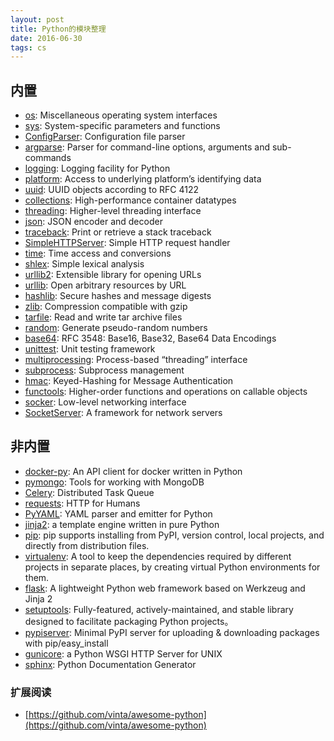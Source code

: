```yaml
---
layout: post
title: Python的模块整理
date: 2016-06-30
tags: cs
---
```


## 内置

- [os](https://docs.python.org/2/library/os.html): Miscellaneous operating system interfaces
- [sys](https://docs.python.org/2/library/sys.html): System-specific parameters and functions
- [ConfigParser](https://docs.python.org/2/library/configparser.html): Configuration file parser
- [argparse](https://docs.python.org/2/library/argparse.html): Parser for command-line options, arguments and sub-commands
- [logging](https://docs.python.org/2/library/logging.html): Logging facility for Python
- [platform](https://docs.python.org/2/library/platform.html): Access to underlying platform’s identifying data
- [uuid](https://docs.python.org/2/library/uuid.html): UUID objects according to RFC 4122
- [collections](https://docs.python.org/2/library/collections.html): High-performance container datatypes
- [threading](https://docs.python.org/2/library/threading.html): Higher-level threading interface
- [json](https://docs.python.org/2/library/json.html): JSON encoder and decoder
- [traceback](https://docs.python.org/2/library/traceback.html): Print or retrieve a stack traceback
- [SimpleHTTPServer](https://docs.python.org/2/library/simplehttpserver.html): Simple HTTP request handler
- [time](https://docs.python.org/2/library/time.html): Time access and conversions
- [shlex](https://docs.python.org/2/library/shlex.html): Simple lexical analysis
- [urllib2](https://docs.python.org/2/library/urllib2.html):  Extensible library for opening URLs
- [urllib](https://docs.python.org/2/library/urllib.html): Open arbitrary resources by URL
- [hashlib](https://docs.python.org/2/library/hashlib.html): Secure hashes and message digests
- [zlib](https://docs.python.org/2/library/zlib.html): Compression compatible with gzip
- [tarfile](https://docs.python.org/2/library/tarfile.html): Read and write tar archive files
- [random](https://docs.python.org/2/library/random.html): Generate pseudo-random numbers
- [base64](https://docs.python.org/2/library/base64.html): RFC 3548: Base16, Base32, Base64 Data Encodings
- [unittest](https://docs.python.org/2.7/library/unittest.html): Unit testing framework
- [multiprocessing](https://docs.python.org/2/library/multiprocessing.html): Process-based “threading” interface
- [subprocess](https://docs.python.org/2/library/subprocess.html): Subprocess management
- [hmac](https://docs.python.org/2/library/hmac.html): Keyed-Hashing for Message Authentication
- [functools](https://docs.python.org/2/library/functools.html): Higher-order functions and operations on callable objects
- [socker](https://docs.python.org/2/library/socket.html): Low-level networking interface
- [SocketServer](https://docs.python.org/2/library/socketserver.html): A framework for network servers


## 非内置

- [docker-py](https://github.com/docker/docker-py): An API client for docker written in Python
- [pymongo](https://api.mongodb.com/python/current/): Tools for working with MongoDB
- [Celery](http://www.celeryproject.org/): Distributed Task Queue
- [requests](http://docs.python-requests.org/en/master/): HTTP for Humans
- [PyYAML](http://pyyaml.org/wiki/PyYAML): YAML parser and emitter for Python
- [jinja2](http://jinja.pocoo.org/): a template engine written in pure Python
- [pip](https://pip.pypa.io/en/stable/): pip supports installing from PyPI, version control, local projects, and directly from distribution files.
- [virtualenv](http://docs.python-guide.org/en/latest/dev/virtualenvs/): A tool to keep the dependencies required by different projects in separate places, by creating virtual Python environments for them.
- [flask](http://flask.pocoo.org/): A lightweight Python web framework based on Werkzeug and Jinja 2
- [setuptools](https://setuptools.readthedocs.io/en/latest/): Fully-featured, actively-maintained, and stable library designed to facilitate packaging Python projects。
- [pypiserver](https://github.com/pypiserver/pypiserver): Minimal PyPI server for uploading & downloading packages with pip/easy_install
- [gunicore](http://gunicorn.org/): a Python WSGI HTTP Server for UNIX
- [sphinx](http://www.sphinx-doc.org/en/stable/): Python Documentation Generator

### 扩展阅读

- [https://github.com/vinta/awesome-python](https://github.com/vinta/awesome-python)